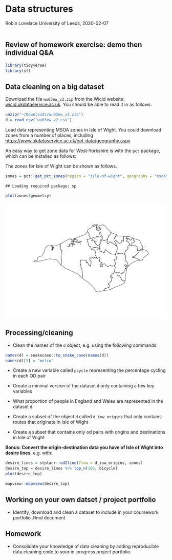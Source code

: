 Data structures
================
Robin Lovelace
University of Leeds,
2020-02-07<br/><img class="img-footer" alt="" src="http://www.stephanehess.me.uk/images/picture3.png">

## Review of homework exercise: demo then individual Q\&A

``` r
library(tidyverse)
library(sf)
```

## Data cleaning on a big dataset

Download the file `wu03ew_v2.zip` from the Wicid website:
[wicid.ukdataservice.ac.uk](http://wicid.ukdataservice.ac.uk/cider/wicid/downloads.php).
You should be able to read it in as follows:

``` r
unzip("~/Downloads/wu03ew_v2.zip")
d = read_csv("wu03ew_v2.csv")
```

Load data representing MSOA zones in Isle of Wight. You could download
zones from a number of places, including
<https://www.ukdataservice.ac.uk/get-data/geography.aspx>

An easy way to get zone data for West-Yorkshire is with the `pct`
package, which can be installed as follows:

The zones for Isle of Wight can be shown as follows.

``` r
zones = pct::get_pct_zones(region = "isle-of-wight", geography = "msoa")
```

    ## Loading required package: sp

``` r
plot(zones$geometry)
```

![](4-cleaning_files/figure-gfm/unnamed-chunk-3-1.png)<!-- -->

## Processing/cleaning

  - Clean the names of the `d` object, e.g. using the following
    commands:

<!-- end list -->

``` r
names(d) = snakecase::to_snake_case(names(d))
names(d)[5] = "metro"
```

  - Create a new variable called `pcycle` representing the percentage
    cycling in each OD pair

  - Create a minimal version of the dataset `d` only containing a few
    key variables

  - What proportion of people in England and Wales are represented in
    the dataset `d`

  - Create a subset of the object `d` called `d_iow_origins` that only
    contains routes that originate in Isle of Wight

  - Create a subset that contains only od pairs with origins and
    destinations in Isle of Wight

**Bonus: Convert the origin-destination data you have of Isle of Wight
into desire lines**, e.g. with:

``` r
desire_lines = stplanr::od2line(flow = d_iow_origins, zones)
desire_top = desire_lines %>% top_n(100, bicycle)
plot(desire_top)
```

``` r
mapview::mapview(desire_top)
```

## Working on your own datset / project portfolio

  - Identify, download and clean a dataset to include in your coursework
    portfolio .Rmd document

## Homework

  - Consolidate your knowledge of data cleaning by adding reproducible
    data cleaning code to your in-progress project portfolio.
